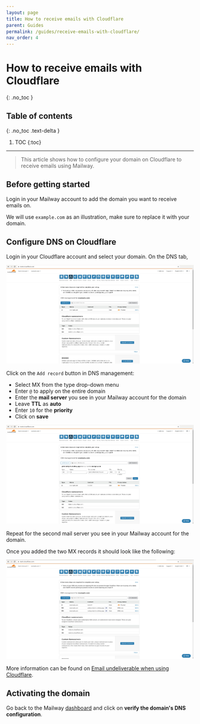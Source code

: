 ```yaml
---
layout: page
title: How to receive emails with Cloudflare
parent: Guides
permalink: /guides/receive-emails-with-cloudflare/
nav_order: 4
---
```


# How to receive emails with Cloudflare
{: .no_toc }

## Table of contents
{: .no_toc .text-delta }

1. TOC
{:toc}

---

> This article shows how to configure your domain on Cloudflare to receive emails using Mailway.

## Before getting started

Login in your Mailway account to add the domain you want to receive emails on.

We will use `example.com` as an illustration, make sure to replace it with your domain.

## Configure DNS on Cloudflare

Login in your Cloudflare account and select your domain. On the DNS tab,

![](/assets/images/how-to-use-with-cloudflare/cloudflare1.jpg)


Click on the `Add record` button in DNS management:

- Select MX from the type drop-down menu
- Enter `@` to apply on the entire domain
- Enter the **mail server** you see in your Mailway account for the domain
- Leave **TTL** as **auto**
- Enter `10` for the **priority**
- Click on **save**

![](/assets/images/how-to-use-with-cloudflare/cloudflare2.jpg)

Repeat for the second mail server you see in your Mailway account for the domain.

Once you added the two MX records it should look like the following:

![](/assets/images/how-to-use-with-cloudflare/cloudflare3.jpg)

More information can be found on [Email undeliverable when using Cloudflare].

## Activating the domain

Go back to the Mailway [dashboard] and click on **verify the domain's DNS configuration**.

[dashboard]: https://dash.mailway.app
[Email undeliverable when using Cloudflare]: https://support.cloudflare.com/hc/en-us/articles/200168876-Email-undeliverable-when-using-Cloudflare
